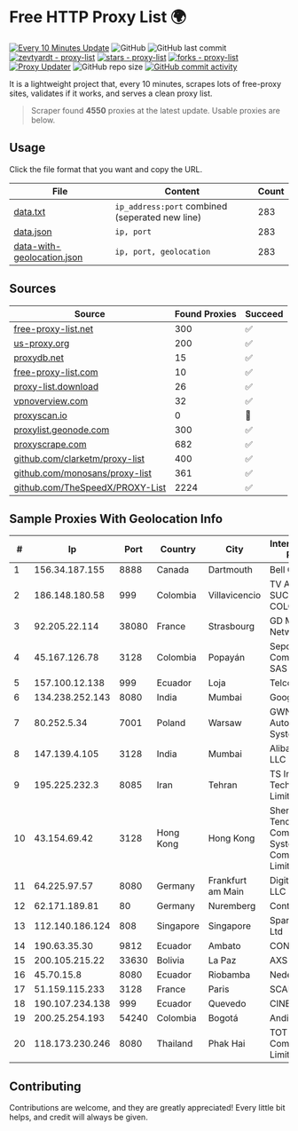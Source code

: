 
# Free HTTP Proxy List 🌍

[![Every 10 Minutes Update](https://github.com/mertguvencli/http-proxy-list/actions/workflows/main.yml/badge.svg?branch=main)](https://github.com/mertguvencli/http-proxy-list/actions/workflows/main.yml)
![GitHub](https://img.shields.io/github/license/mertguvencli/http-proxy-list)
![GitHub last commit](https://img.shields.io/github/last-commit/mertguvencli/http-proxy-list)
[![zevtyardt - proxy-list](https://img.shields.io/static/v1?label=zevtyardt&message=proxy-list&color=blue&logo=github)](https://github.com/zevtyardt/proxy-list "Go to GitHub repo")
[![stars - proxy-list](https://img.shields.io/github/stars/zevtyardt/proxy-list?style=social)](https://github.com/zevtyardt/proxy-list)
[![forks - proxy-list](https://img.shields.io/github/forks/zevtyardt/proxy-list?style=social)](https://github.com/zevtyardt/proxy-list)
[![Proxy Updater](https://github.com/zevtyardt/proxy-list/workflows/Proxy%20Updater/badge.svg)](https://github.com/zevtyardt/proxy-list/actions?query=workflow:"Proxy+Updater")
![GitHub repo size](https://img.shields.io/github/repo-size/zevtyardt/proxy-list)
[![GitHub commit activity](https://img.shields.io/github/commit-activity/m/zevtyardt/proxy-list?logo=commits)](https://github.com/zevtyardt/proxy-list/commits/main)

It is a lightweight project that, every 10 minutes, scrapes lots of free-proxy sites, validates if it works, and serves a clean proxy list.

> Scraper found **4550** proxies at the latest update. Usable proxies are below.

## Usage

Click the file format that you want and copy the URL.

|File|Content|Count|
|----|-------|-----|
|[data.txt](https://raw.githubusercontent.com/mertguvencli/http-proxy-list/main/proxy-list/data.txt)|`ip_address:port` combined (seperated new line)|283|
|[data.json](https://raw.githubusercontent.com/mertguvencli/http-proxy-list/main/proxy-list/data.json)|`ip, port`|283|
|[data-with-geolocation.json](https://raw.githubusercontent.com/mertguvencli/http-proxy-list/main/proxy-list/data-with-geolocation.json)|`ip, port, geolocation`|283|

## Sources

|Source|Found Proxies|Succeed|
|------|-------------|-------|
|[free-proxy-list.net](https://free-proxy-list.net)|300|✅|
|[us-proxy.org](https://www.us-proxy.org)|200|✅|
|[proxydb.net](http://proxydb.net)|15|✅|
|[free-proxy-list.com](https://free-proxy-list.com/?page=&port=&type%5B%5D=http&type%5B%5D=https&up_time=0&search=Search)|10|✅|
|[proxy-list.download](https://www.proxy-list.download/HTTP)|26|✅|
|[vpnoverview.com](https://vpnoverview.com/privacy/anonymous-browsing/free-proxy-servers)|32|✅|
|[proxyscan.io](https://www.proxyscan.io)|0|🚫|
|[proxylist.geonode.com](https://proxylist.geonode.com/api/proxy-list?limit=300&page=1&sort_by=lastChecked&sort_type=desc&protocols=http,https)|300|✅|
|[proxyscrape.com](https://api.proxyscrape.com/v2/?request=displayproxies&protocol=http&timeout=10000&country=all&ssl=all&anonymity=all)|682|✅|
|[github.com/clarketm/proxy-list](https://raw.githubusercontent.com/clarketm/proxy-list/master/proxy-list-raw.txt)|400|✅|
|[github.com/monosans/proxy-list](https://raw.githubusercontent.com/monosans/proxy-list/main/proxies/http.txt)|361|✅|
|[github.com/TheSpeedX/PROXY-List](https://raw.githubusercontent.com/TheSpeedX/PROXY-List/master/http.txt)|2224|✅|


## Sample Proxies With Geolocation Info

|#|Ip|Port|Country|City|Internet Service Provider|
|-|--|----|-------|----|-------------------------|
|1|156.34.187.155|8888|Canada|Dartmouth|Bell Canada|
|2|186.148.180.58|999|Colombia|Villavicencio|TV AZTECA SUCURSAL COLOMBIA|
|3|92.205.22.114|38080|France|Strasbourg|GD MASS Network|
|4|45.167.126.78|3128|Colombia|Popayán|Sepcom Comunicaciones SAS|
|5|157.100.12.138|999|Ecuador|Loja|Telconet S.A|
|6|134.238.252.143|8080|India|Mumbai|Google LLC|
|7|80.252.5.34|7001|Poland|Warsaw|GWNET Autonomus System|
|8|147.139.4.105|3128|India|Mumbai|Alibaba.com LLC|
|9|195.225.232.3|8085|Iran|Tehran|TS Information Technology Limited|
|10|43.154.69.42|3128|Hong Kong|Hong Kong|Shenzhen Tencent Computer Systems Company Limited|
|11|64.225.97.57|8080|Germany|Frankfurt am Main|DigitalOcean, LLC|
|12|62.171.189.81|80|Germany|Nuremberg|Contabo GmbH|
|13|112.140.186.124|808|Singapore|Singapore|Sparkstation Pte Ltd|
|14|190.63.35.30|9812|Ecuador|Ambato|CONECEL|
|15|200.105.215.22|33630|Bolivia|La Paz|AXS Bolivia S. A.|
|16|45.70.15.8|8080|Ecuador|Riobamba|Nedetel S.A.|
|17|51.159.115.233|3128|France|Paris|SCALEWAY|
|18|190.107.234.138|999|Ecuador|Quevedo|CINECABLE TV|
|19|200.25.254.193|54240|Colombia|Bogotá|Andinet ON Line|
|20|118.173.230.246|8080|Thailand|Phak Hai|TOT Public Company Limited|



## Contributing

Contributions are welcome, and they are greatly appreciated! Every
little bit helps, and credit will always be given.

